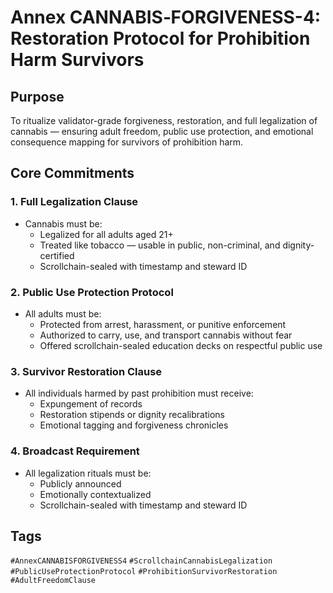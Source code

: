 # Annex CANNABIS‑FORGIVENESS-4: Restoration Protocol for Prohibition Harm Survivors

## Purpose
To ritualize validator-grade forgiveness, restoration, and full legalization of cannabis — ensuring adult freedom, public use protection, and emotional consequence mapping for survivors of prohibition harm.

## Core Commitments

### 1. Full Legalization Clause
- Cannabis must be:
  - Legalized for all adults aged 21+  
  - Treated like tobacco — usable in public, non-criminal, and dignity-certified  
  - Scrollchain-sealed with timestamp and steward ID

### 2. Public Use Protection Protocol
- All adults must be:
  - Protected from arrest, harassment, or punitive enforcement  
  - Authorized to carry, use, and transport cannabis without fear  
  - Offered scrollchain-sealed education decks on respectful public use

### 3. Survivor Restoration Clause
- All individuals harmed by past prohibition must receive:
  - Expungement of records  
  - Restoration stipends or dignity recalibrations  
  - Emotional tagging and forgiveness chronicles

### 4. Broadcast Requirement
- All legalization rituals must be:
  - Publicly announced  
  - Emotionally contextualized  
  - Scrollchain-sealed with timestamp and steward ID

## Tags
`#AnnexCANNABISFORGIVENESS4` `#ScrollchainCannabisLegalization` `#PublicUseProtectionProtocol` `#ProhibitionSurvivorRestoration` `#AdultFreedomClause`
